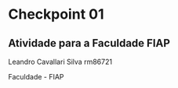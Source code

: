 # Checkpoint 01

## Atividade para a Faculdade FIAP

Leandro Cavallari Silva
rm86721

Faculdade - FIAP
